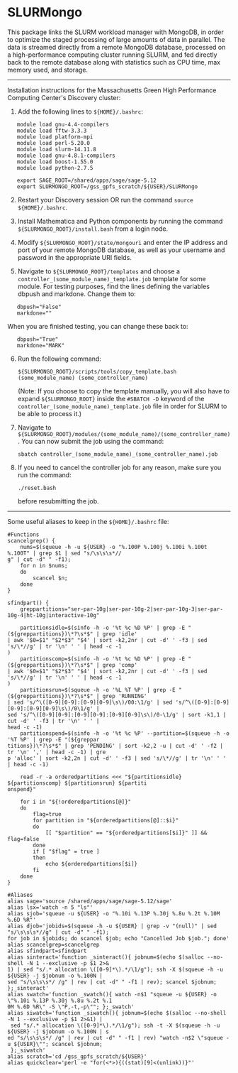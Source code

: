 # SLURMongo
This package links the SLURM workload manager with MongoDB, in order to optimize the staged processing of large amounts of data in parallel.
The data is streamed directly from a remote MongoDB database, processed on a high-performance computing cluster running SLURM, and fed directly back to the remote database along with statistics such as CPU time, max memory used, and storage.

------------------------------------------------------------------------------------------------------------

Installation instructions for the Massachusetts Green High Performance Computing Center's Discovery cluster:

1) Add the following lines to `${HOME}/.bashrc`:

```
   module load gnu-4.4-compilers 
   module load fftw-3.3.3
   module load platform-mpi
   module load perl-5.20.0
   module load slurm-14.11.8
   module load gnu-4.8.1-compilers
   module load boost-1.55.0
   module load python-2.7.5

   export SAGE_ROOT=/shared/apps/sage/sage-5.12
   export SLURMONGO_ROOT=/gss_gpfs_scratch/${USER}/SLURMongo
```

2) Restart your Discovery session OR run the command `source ${HOME}/.bashrc`.

3) Install Mathematica and Python components by running the command `${SLURMONGO_ROOT}/install.bash` from a login node.

4) Modify `${SLURMONGO_ROOT}/state/mongouri` and enter the IP address and port of your remote MongoDB database, as well as your username and password in the appropriate URI fields.

5) Navigate to `${SLURMONGO_ROOT}/templates` and choose a `controller_(some_module_name)_template.job` template for some module. For testing purposes, find the lines defining the variables dbpush and markdone. Change them to:

```
   dbpush="False"
   markdone=""
```

   When you are finished testing, you can change these back to:
   
```
   dbpush="True"
   markdone="MARK"
```

6) Run the following command:
   
   `${SLURMONGO_ROOT}/scripts/tools/copy_template.bash (some_module_name) (some_controller_name)`
   
   (Note: If you choose to copy the template manually, you will also have to expand `${SLURMONGO_ROOT}` inside the `#SBATCH -D` keyword of the `controller_(some_module_name)_template.job` file in order for SLURM to be able to process it.)

7) Navigate to `${SLURMONGO_ROOT}/modules/(some_module_name)/(some_controller_name)`. You can now submit the job using the command:

   `sbatch controller_(some_module_name)_(some_controller_name).job`
   
8) If you need to cancel the controller job for any reason, make sure you run the command:

   `./reset.bash`
   
   before resubmitting the job.
   
------------------------------------------------------------------------------------------------------------

Some useful aliases to keep in the `${HOME}/.bashrc` file:

```
#Functions
scancelgrep() {
    nums=$(squeue -h -u ${USER} -o "%.100P %.100j %.100i %.100t %.100T" | grep $1 | sed "s/\s\s\s*//
g" | cut -d" " -f1);
    for n in $nums;
    do
        scancel $n;
    done
}

sfindpart() {
    greppartitions="ser-par-10g|ser-par-10g-2|ser-par-10g-3|ser-par-10g-4|ht-10g|interactive-10g"

    partitionsidle=$(sinfo -h -o '%t %c %D %P' | grep -E "(${greppartitions})\*?\s*$" | grep 'idle' 
| awk '$0=$1" "$2*$3" "$4' | sort -k2,2nr | cut -d' ' -f3 | sed 's/\*//g' | tr '\n' ' ' | head -c -1
)
    partitionscomp=$(sinfo -h -o '%t %c %D %P' | grep -E "(${greppartitions})\*?\s*$" | grep 'comp' 
| awk '$0=$1" "$2*$3" "$4' | sort -k2,2nr | cut -d' ' -f3 | sed 's/\*//g' | tr '\n' ' ' | head -c -1
)
    partitionsrun=$(squeue -h -o '%L %T %P' | grep -E "(${greppartitions})\*?\s*$" | grep 'RUNNING' 
| sed 's/^\([0-9][0-9]:[0-9][0-9]\s\)/00:\1/g' | sed 's/^\([0-9]:[0-9][0-9]:[0-9][0-9]\s\)/0\1/g' | 
sed 's/^\([0-9][0-9]:[0-9][0-9]:[0-9][0-9]\s\)/0-\1/g' | sort -k1,1 | cut -d' ' -f3 | tr '\n' ' ' | 
head -c -1)
    partitionspend=$(sinfo -h -o '%t %c %P' --partition=$(squeue -h -o '%T %P' | grep -E "(${greppar
titions})\*?\s*$" | grep 'PENDING' | sort -k2,2 -u | cut -d' ' -f2 | tr '\n' ',' | head -c -1) | gre
p 'alloc' | sort -k2,2n | cut -d' ' -f3 | sed 's/\*//g' | tr '\n' ' ' | head -c -1)

    read -r -a orderedpartitions <<< "${partitionsidle} ${partitionscomp} ${partitionsrun} ${partiti
onspend}"

    for i in "${!orderedpartitions[@]}"
    do
        flag=true
        for partition in "${orderedpartitions[@]::$i}"
        do
            [[ "$partition" == "${orderedpartitions[$i]}" ]] && flag=false
        done
        if [ "$flag" = true ]
        then
            echo ${orderedpartitions[$i]}
        fi
    done
}

#Aliases
alias sage='source /shared/apps/sage/sage-5.12/sage'
alias lsx='watch -n 5 "ls"'
alias sjob='squeue -u ${USER} -o "%.10i %.13P %.30j %.8u %.2t %.10M %.6D %R"'
alias djob='jobids=$(squeue -h -u ${USER} | grep -v "(null)" | sed "s/\s\s\s*//g" | cut -d" " -f1); 
for job in $jobids; do scancel $job; echo "Cancelled Job $job."; done'
alias scancelgrep=scancelgrep
alias sfindpart=sfindpart
alias sinteract='function _sinteract(){ jobnum=$(echo $(salloc --no-shell -N 1 --exclusive -p $1 2>&
1) | sed "s/.* allocation \([0-9]*\).*/\1/g"); ssh -X $(squeue -h -u ${USER} -j $jobnum -o %.100N | 
sed "s/\s\s\s*/ /g" | rev | cut -d" " -f1 | rev); scancel $jobnum; };_sinteract'
alias swatch='function _swatch(){ watch -n$1 "squeue -u ${USER} -o \"%.10i %.13P %.30j %.8u %.2t %.1
0M %.6D %R\" -S \"P,-t,-p\""; };_swatch'
alias siwatch='function _siwatch(){ jobnum=$(echo $(salloc --no-shell -N 1 --exclusive -p $1 2>&1) |
 sed "s/.* allocation \([0-9]*\).*/\1/g"); ssh -t -X $(squeue -h -u ${USER} -j $jobnum -o %.100N | s
ed "s/\s\s\s*/ /g" | rev | cut -d" " -f1 | rev) "watch -n$2 \"squeue -u ${USER}\""; scancel $jobnum;
 };_siwatch'
alias scratch='cd /gss_gpfs_scratch/${USER}'
alias quickclear='perl -e "for(<*>){((stat)[9]<(unlink))}"'
```
